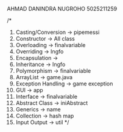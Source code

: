 AHMAD DANINDRA NUGROHO
5025211259

/*
1. Casting/Conversion -> pipemessi
2. Constructor -> All class
3. Overloading -> finalvariable
4. Overriding -> Ingfo
5. Encapsulation ->
6. Inheritance -> Ingfo
7. Polymorphism -> finalvariable
8. ArrayList -> game.java
9. Exception Handling -> game exception
10. GUI -> app
11. Interface -> finalvariable
12. Abstract Class -> iniAbstract
13. Generics -> name
14. Collection -> hash map
15. Input Output -> util
 */
